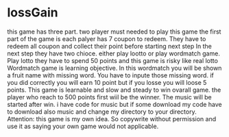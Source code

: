 # lossGain
this game has three part.
two player must needed to play this game
the first part of the game is each palyer has 7 coupon to redeem. They have to redeem all coupon and collect their point before starting next step
In the next step they have two chioce. either play lootto or play wordmatch game. Play lotto they have to spend 50 points and this game is risky like real lotto
Wordmatch game is learning objective. In this wordmatch you will be shown a fruit name with missing word. You have to inpute those missing word.
if you did correctly you will earn 10 point but if you losse you will loose 5 points. This game is learnable and slow and steady to win ovarall game.
the player who reach to 500 points first wiil be the winner. The music will be started after win.
i have code for music but if some download my code have to download also music and change my directory to your directory.
Attention: this game is my own idea. So copywrite without permission and use it as saying your own game would not applicable.
